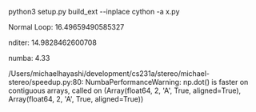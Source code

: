 python3 setup.py build_ext --inplace
cython -a x.py

Normal Loop:
16.49659490585327

nditer:
14.9828462600708

numba: 
4.33

/Users/michaelhayashi/development/cs231a/stereo/michael-stereo/speedup.py:80: NumbaPerformanceWarning: np.dot() is faster on contiguous arrays, called on (Array(float64, 2, 'A', True, aligned=True), Array(float64, 2, 'A', True, aligned=True))